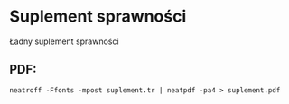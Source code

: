 # Suplement sprawności

Ładny suplement sprawności

## PDF:

```
neatroff -Ffonts -mpost suplement.tr | neatpdf -pa4 > suplement.pdf
```

